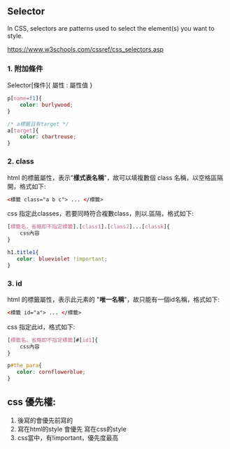 ## Selector
In CSS, selectors are patterns used to select the element(s) you want to style.

https://www.w3schools.com/cssref/css_selectors.asp 

### 1. 附加條件
Selector[條件]{
    屬性 : 屬性值
}

```css
p[name=f1]{
    color: burlywood;
}

/* a標籤且有target */
a[target]{
    color: chartreuse;
}
```

### 2. class 
html 的標籤屬性，表示"**樣式表名稱**"，故可以填複數個 class 名稱，以空格區隔開，格式如下:
```html
<標籤 class="a b c"> ... </標籤>
```
css 指定此classes，若要同時符合複數class，則以.區隔，格式如下:
```css
[標籤名，省略即不指定標籤].[class1].[class2]...[classk]{
    css內容
}

h1.title1{
   color: blueviolet !important;
}
```

### 3. id
html 的標籤屬性，表示此元素的 "**唯一名稱**"，故只能有一個id名稱，格式如下:
```html
<標籤 id="a"> ... </標籤>
 ```
css 指定此id，格式如下:
```css
[標籤名，省略即不指定標籤]#[id1]{
    css內容
}

p#the_para{
   color: cornflowerblue;
}
```      

## css 優先權:
1. 後寫的會優先前寫的
2. 寫在html的style 會優先 寫在css的style
3. css當中，有!important，優先度最高
        
